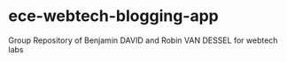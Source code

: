 # ece-webtech-blogging-app

Group Repository of Benjamin DAVID and Robin VAN DESSEL for webtech labs
